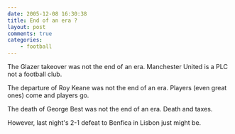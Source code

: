 ```yaml
---
date: 2005-12-08 16:30:38
title: End of an era ?
layout: post
comments: true
categories:
    - football
---
```

The Glazer takeover was not the end of an era. Manchester United is a
PLC not a football club.

The departure of Roy Keane was not the end of an era. Players (even
great ones) come and players go.

The death of George Best was not the end of an era. Death and taxes.

However, last night's 2-1 defeat to Benfica in Lisbon just might be.
